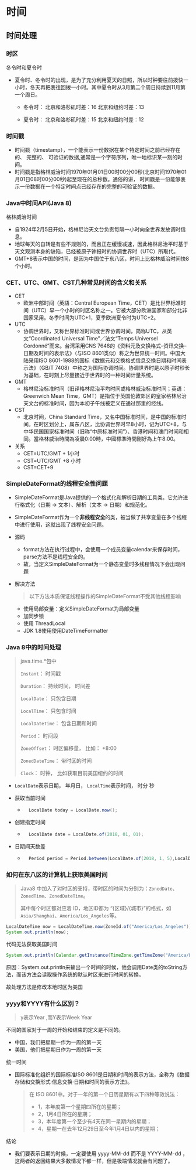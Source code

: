 # 时间

## 时间处理

### 时区

冬令时和夏令时

- 夏令时、冬令时的出现，是为了充分利用夏天的日照，所以时钟要往前拨快一小时，冬天再把表往回拨一小时。其中夏令时从3月第二个周日持续到11月第一个周日。

    - 冬令时： 北京和洛杉矶时差：16 北京和纽约时差：13

    - 夏令时： 北京和洛杉矶时差：15 北京和纽约时差：12

### 时间戳

- 时间戳（timestamp），一个能表示一份数据在某个特定时间之前已经存在的、 完整的、 可验证的数据,通常是一个字符序列，唯一地标识某一刻的时间。
- 时间戳是指格林威治时间1970年01月01日00时00分00秒(北京时间1970年01月01日08时00分00秒)起至现在的总秒数。通俗的讲， 时间戳是一份能够表示一份数据在一个特定时间点已经存在的完整的可验证的数据。

### Java中时间API(Java 8)

格林威治时间

- 自1924年2月5日开始，格林尼治天文台负责每隔一小时向全世界发放调时信息。
- 地球每天的自转是有些不规则的，而且正在缓慢减速，因此格林尼治平时基于天文观测本身的缺陷，已经被原子钟报时的协调世界时（UTC）所取代。
- GMT+8表示中国的时间，是因为中国位于东八区，时间上比格林威治时间快8个小时。

### CET、UTC、GMT、CST几种常见时间的含义和关系

- CET
    - 欧洲中部时间（英語：Central European Time，CET）是比世界标准时间（UTC）早一个小时的时区名称之一。它被大部分欧洲国家和部分北非国家采用。冬季时间为UTC+1，夏季欧洲夏令时为UTC+2。
- UTC
    - 协调世界时，又称世界标准时间或世界协调时间，简称UTC，从英文“Coordinated Universal Time”／法文“Temps Universel Cordonné”而来。台湾采用CNS 7648的《资料元及交换格式–资讯交换–日期及时间的表示法》（与ISO 8601类似）称之为世界统一时间。中国大陆采用ISO 8601-1988的国标《数据元和交换格式信息交换日期和时间表示法》（GB/T 7408）中称之为国际协调时间。协调世界时是以原子时秒长为基础，在时刻上尽量接近于世界时的一种时间计量系统。
- GMT
    - 格林尼治标准时间（旧译格林尼治平均时间或格林威治标准时间；英语：Greenwich Mean Time，GMT）是指位于英国伦敦郊区的皇家格林尼治天文台的标准时间，因为本初子午线被定义在通过那里的经线。
- CST
    - 北京时间，China Standard Time，又名中国标准时间，是中国的标准时间。在时区划分上，属东八区，比协调世界时早8小时，记为UTC+8，与中华民国国家标准时间（旧称“中原标准时间”）、香港时间和澳门时间和相同。當格林威治時間為凌晨0:00時，中國標準時間剛好為上午8:00。
- 关系
    - CET=UTC/GMT + 1小时 
    - CST=UTC/GMT +8 小时 
    - CST=CET+9

### SimpleDateFormat的线程安全性问题

- SimpleDateFormat是Java提供的一个格式化和解析日期的工具类。它允许进行格式化（日期 -> 文本）、解析（文本 -> 日期）和规范化。

- SimpleDateFormat作为一个**非线程安全**的类，被当做了共享变量在多个线程中进行使用，这就出现了线程安全问题。

- 源码

    - format方法在执行过程中，会使用一个成员变量calendar来保存时间，parse方法不是线程安全的。
    - 故，当定义SimpleDateFormat为一个静态变量时多线程情况下会出现问题

- 解决方法

    > 以下方法本质保证线程操作的SimpleDateFormat不受其他线程影响

    - 使用局部变量：定义SimpleDateFormat为局部变量
    - 加同步锁
    - 使用 ThreadLocal
    - JDK 1.8使用使用DateTimeFormatter

### Java 8中的时间处理

> java.time.*包中
>
> `Instant`： 时间戳
>
> `Duration`： 持续时间， 时间差
>
> `LocalDate`： 只包含⽇期
>
> `LocalTime`： 只包含时间
>
> `LocalDateTime`： 包含⽇期和时间
>
> `Period`： 时间段
>
> `ZoneOffset`： 时区偏移量， ⽐如： +8:00
>
> `ZonedDateTime`： 带时区的时间
>
> `Clock`： 时钟， ⽐如获取⽬前美国纽约的时间

- `LocalDate`表⽰⽇期， 年⽉⽇， `LocalTime`表⽰时间， 时分 秒

- 获取当前时间

    - ```java
        LocalDate today = LocalDate.now();
        ```

- 创建指定时间

    - ```java
        LocalDate date = LocalDate.of(2018, 01, 01);
        ```

- 日期间天数差

    - ```java
        Period period = Period.between(LocalDate.of(2018, 1, 5),LocalDate.of(2018, 2, 5));
        ```

        

### 如何在东八区的计算机上获取美国时间

> Java8 中加入了对时区的支持，带时区的时间为分别为：`ZonedDate`、`ZonedTime`、`ZonedDateTime`。
>
> 其中每个时区都对应着 ID，地区ID都为 “{区域}/{城市}”的格式，如`Asia/Shanghai`、`America/Los_Angeles`等。

```java
LocalDateTime now = LocalDateTime.now(ZoneId.of("America/Los_Angeles"));
System.out.println(now);
```

代码无法获取美国时间

```java
System.out.println(Calendar.getInstance(TimeZone.getTimeZone("America/Los_Angeles")).getTime());
```

原因：System.out.println来输出一个时间的时候，他会调用Date类的toString方法，而该方法会读取操作系统的默认时区来进行时间的转换。

故处理方法是修改本地时区为美国

### yyyy和YYYY有什么区别？

> y表示Year ,而Y表示Week Year

不同的国家对于一周的开始和结束的定义是不同的。

- 中国，我们把星期一作为一周的第一天
- 美国，他们把星期日作为一周的第一天

统一时间

- 国际标准化组织的国际标准ISO 8601是日期和时间的表示方法，全称为《数据存储和交换形式·信息交换·日期和时间的表示方法》。

    > 在 ISO 8601中。对于一年的第一个日历星期有以下四种等效说法：
    >
    > - 1，本年度第一个星期四所在的星期；
    > - 2，1月4日所在的星期；
    > - 3，本年度第一个至少有4天在同一星期内的星期；
    > - 4，星期一在去年12月29日至今年1月4日以内的星期；

结论

- 我们要表示日期的时候，一定要使用 yyyy-MM-dd 而不是 YYYY-MM-dd ，这两者的返回结果大多数情况下都一样，但是极端情况就会有问题了。